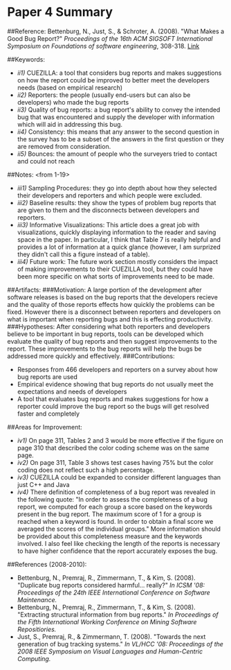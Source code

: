 # Paper 4 Summary

##Reference:
Bettenburg, N., Just, S., & Schroter, A. (2008). "What Makes a Good Bug Report?" *Proceedings of the 
16th ACM SIGSOFT International Symposium on Foundations of software engineering*, 308-318. [Link](http://dl.acm.org/citation.cfm?id=1453146)

##Keywords:
- *ii1)* CUEZILLA: a tool that considers bug reports and makes suggestions on how the report could be improved to better meet the developers needs (based on empirical research)
- *ii2)* Reporters: the people (usually end-users but can also be developers) who made the bug reports
- *ii3)* Quality of bug reports: a bug report's ability to convey the intended bug that was encountered and supply the developer with information which will aid in addressing this bug.
- *ii4)* Consistency: this means that any answer to the second question in the survey has to be a subset of the answers in the first question or they are removed from consideration.
- *ii5)* Bounces: the amount of people who the surveyers tried to contact and could not reach

##Notes: <from 1-19>
- *iii1)* Sampling Procedures: they go into depth about how they selected their developers and reporters and which people were excluded.
- *iii2)* Baseline results: they show the types of problem bug reports that are given to them and the disconnects between developers and reporters. 
- *iii3)* Informative Visualizations: This article does a great job with visualizations, quickly displaying information to the reader and saving space in the paper. In particular, I think that Table 7 is really helpful and provides a lot of information at a quick glance (however, I am surprized they didn't call this a figure instead of a table).
- *iii4)* Future work: The future work section mostly considers the impact of making improvements to their CUEZILLA tool, but they could have been more specific on what sorts of improvements need to be made.

##Artifacts:
###Motivation: 
A large portion of the development after software releases is based on the bug reports that the developers recieve and the quality of those reports effects how quickly the problems can be fixed. However there is a disconnect between reporters and developers on what is important when reporting bugs and this is effecting productivity.
###Hypotheses: 
After considering what both reporters and developers believe to be important in bug reports, tools can be developed which evaluate the quality of bug reports and then suggest improvements to the report. These improvements to the bug reports will help the bugs be addressed more quickly and effectively.
###Contributions: 
- Responses from 466 developers and reporters on a survey about how bug reports are used
- Empirical evidence showing that bug reports do not usually meet the expectations and needs of developers
- A tool that evaluates bug reports and makes suggestions for how a reporter could improve the bug report so the bugs will get resolved faster and completely

##Areas for Improvement:
- *iv1)* On page 311, Tables 2 and 3 would be more effective if the figure on page 310 that described the color coding scheme was on the same page.
- *iv2)* On page 311, Table 3 shows test cases having 75% but the color coding does not reflect such a high percentage.
- *iv3)* CUEZILLA could be expanded to consider different languages than just C++ and Java
- *iv4)* There definition of completeness of a bug report was revealed in the following quote: "In order to assess the completeness of a bug report, we computed for each group a score based on the keywords present in the bug report. The maximum score of 1 for a group is reached when a keyword is found. In order to obtain a final score we averaged the scores of the individual groups." More information should be provided about this completeness measure and the keywords involved. I also feel like checking the length of the reports is necessary to have higher confidence that the report accurately exposes the bug.

##References (2008-2010):
- Bettenburg, N., Premraj, R., Zimmermann, T., & Kim, S. (2008). "Duplicate bug reports considered harmful... really?" *In ICSM '08: Proceedings of the 24th IEEE International Conference on Software Maintenance.*
- Bettenburg, N., Premraj, R., Zimmermann, T., & Kim, S. (2008). "Extracting structural information from bug reports." *In Proceedings of the Fifth International Working Conference on Mining Software Repositiories.*
- Just, S., Premraj, R., & Zimmermann, T. (2008). "Towards the next generation of bug tracking systems." *In VL/HCC '08: Proceedings of the 2008 IEEE Symposium on Visual Languages and Human-Centric Computing.*

